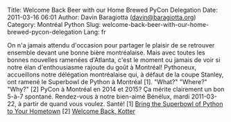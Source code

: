Title: Welcome Back Beer with our Home Brewed PyCon Delegation
Date: 2011-03-16 06:01
Author: Davin Baragiotta (davin@baragiotta.org)
Category: Montréal Python
Slug: welcome-back-beer-with-our-home-brewed-pycon-delegation
Lang: fr

On n'a jamais attendu d'occasion pour partager le plaisir de se
retrouver ensemble devant une bonne bière montréalaise. Mais avec toutes
les bonnes nouvelles ramenées d'Atlanta, c'est le moment ou jamais de
voir si notre élan d'enthousiasme rajoute du goût à Montréal! Pythoneux,
accueillons notre délégation montréalaise qui, à défaut de la coupe
Stanley, ont ramené le Superbowl de Python à Montréal [1]. "What?"
"Where?" "Why?" [2] PyCon à Montréal en 2014 et 2015? Ça mérite
clairement un bon 5-à-7 spontané. Rendez-vous à notre bien-aimé Bénélux,
mardi 2011-03-22, à partir de quand vous voulez. Santé! [1] [Bring the
Superbowl of Python to Your Hometown][] [2] [Welcome Back, Kotter][]

  [Bring the Superbowl of Python to Your Hometown]: http://pyfound.blogspot.com/2011/03/bring-superbowl-of-python-to-your.html
  [Welcome Back, Kotter]: http://en.wikipedia.org/wiki/Welcome_Back,_Kotter
